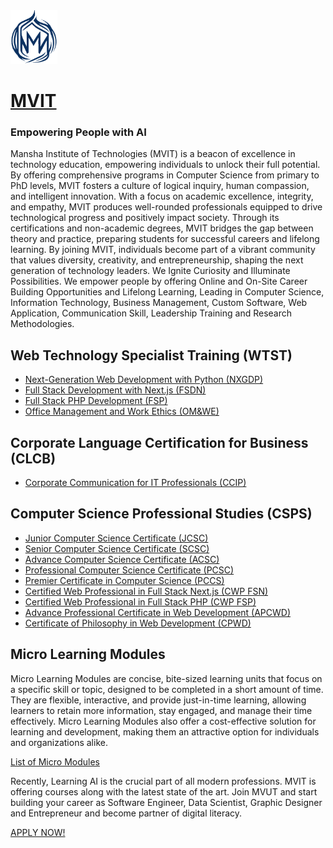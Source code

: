 <img src="mvut_flame.png" alt="Alt Text" width="75" >

# [MVIT](https://www.mvut.us/, "Empowering People with AI")
### Empowering People with AI
Mansha Institute of Technologies (MVIT) is a beacon of excellence in technology education, empowering individuals to unlock their full potential. By offering comprehensive programs in Computer Science from primary to PhD levels, MVIT fosters a culture of logical inquiry, human compassion, and intelligent innovation. With a focus on academic excellence, integrity, and empathy, MVIT produces well-rounded professionals equipped to drive technological progress and positively impact society. Through its certifications and non-academic degrees, MVIT bridges the gap between theory and practice, preparing students for successful careers and lifelong learning. By joining MVIT, individuals become part of a vibrant community that values diversity, creativity, and entrepreneurship, shaping the next generation of technology leaders.
We Ignite Curiosity and Illuminate Possibilities. We empower people by offering Online and On-Site Career Building Opportunities and Lifelong Learning, Leading in Computer Science, Information Technology, Business Management, Custom Software, Web Application, Communication Skill, Leadership Training and Research Methodologies.

## Web Technology Specialist Training (WTST)
- [Next-Generation Web Development with Python (NXGDP)](https://www.mvut.us/pages/study/programs/nxgd)
- [Full Stack Development with Next.js (FSDN)](https://www.mvut.us/pages/study/programs/fsdn)
- [Full Stack PHP Development (FSP)](https://www.mvut.us/pages/study/programs/php)
- [Office Management and Work Ethics (OM&WE)](https://www.mvut.us/pages/study/programs/omc)
## Corporate Language Certification for Business (CLCB)
- [Corporate Communication for IT Professionals (CCIP)](https://www.mvut.us/pages/study/programs/ccipc)
## Computer Science Professional Studies (CSPS)
- [Junior Computer Science Certificate (JCSC)](https://www.mvut.us/pages/study/programs/psc)
- [Senior Computer Science Certificate (SCSC)](https://www.mvut.us/pages/study/programs/esc)
- [Advance Computer Science Certificate (ACSC)](https://www.mvut.us/pages/study/programs/ssc)
- [Professional Computer Science Certificate (PCSC)](https://www.mvut.us/pages/study/programs/hssc)
- [Premier Certificate in Computer Science (PCCS)](https://www.mvut.us/pages/study/programs/bscs)
- [Certified Web Professional in Full Stack Next.js (CWP FSN)](https://www.mvut.us/pages/study/programs/pgdfsn)
- [Certified Web Professional in Full Stack PHP (CWP FSP)](https://www.mvut.us/pages/study/programs/pgdfsp)
- [Advance Professional Certificate in Web Development (APCWD)](https://www.mvut.us/pages/study/programs/msfsd)
- [Certificate of Philosophy in Web Development (CPWD)](https://www.mvut.us/pages/study/programs/phdfsd)

## Micro Learning Modules
Micro Learning Modules are concise, bite-sized learning units that focus on a specific skill or topic, designed to be completed in a short amount of time. They are flexible, interactive, and provide just-in-time learning, allowing learners to retain more information, stay engaged, and manage their time effectively. Micro Learning Modules also offer a cost-effective solution for learning and development, making them an attractive option for individuals and organizations alike.

[List of Micro Modules](Courses/Readme.md)

Recently, Learning AI is the crucial part of all modern professions. MVIT is offering courses along with the latest state of the art. Join MVUT and start building your career as Software Engineer, Data Scientist, Graphic Designer and Entrepreneur and become partner of digital literacy. 

[APPLY NOW!](https://www.mvut.us/pages/apply) 

